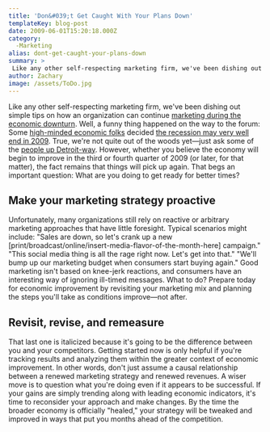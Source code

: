 ```yaml
---
title: 'Don&#039;t Get Caught With Your Plans Down'
templateKey: blog-post
date: 2009-06-01T15:20:18.000Z
category: 
  -Marketing
alias: dont-get-caught-your-plans-down
summary: > 
 Like any other self-respecting marketing firm, we've been dishing out simple tips on how an organization can continue marketing during the economic downturn. Well, a funny thing happened on the way to the forum: Some high-minded economic folks decided the recession may very well end in 2009.
author: Zachary
image: /assets/ToDo.jpg
---
```


Like any other self-respecting marketing firm, we've been dishing out simple tips on how an organization can continue [marketing during the economic downturn](/2008/10/29/marketing-midst-instability). Well, a funny thing happened on the way to the forum: Some [high-minded economic folks](http://www.bloggingstocks.com/2009/05/27/will-the-recession-end-in-2009/) decided [the recession may very well end in 2009](http://www.foxnews.com/politics/2009/03/15/bernanke-recession-end-banks-stabilize/). True, we're not quite out of the woods yet—just ask some of the [people up Detroit-way](http://money.cnn.com/2009/06/01/news/companies/gm_bankruptcy/index.htm). However, whether you believe the economy will begin to improve in the third or fourth quarter of 2009 (or later, for that matter), the fact remains that things will pick up again. That begs an important question: What are you doing to get ready for better times?

Make your marketing strategy proactive
--------------------------------------

Unfortunately, many organizations still rely on reactive or arbitrary marketing approaches that have little foresight. Typical scenarios might include: "Sales are down, so let's crank up a new \[print/broadcast/online/insert-media-flavor-of-the-month-here\] campaign." "This social media thing is all the rage right now. Let's get into that." "We'll bump up our marketing budget when consumers start buying again." Good marketing isn't based on knee-jerk reactions, and consumers have an interesting way of ignoring ill-timed messages. What to do? Prepare today for economic improvement by revisiting your marketing mix and planning the steps you'll take as conditions improve—not after.

Revisit, revise, and remeasure
------------------------------

That last one is italicized because it's going to be the difference between you and your competitors. Getting started now is only helpful if you're tracking results and analyzing them within the greater context of economic improvement. In other words, don't just assume a causal relationship between a renewed marketing strategy and renewed revenues. A wiser move is to question what you're doing even if it appears to be successful. If your gains are simply trending along with leading economic indicators, it's time to reconsider your approach and make changes. By the time the broader economy is officially "healed," your strategy will be tweaked and improved in ways that put you months ahead of the competition.